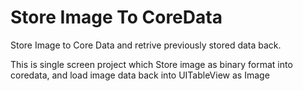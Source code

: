 # Store Image To CoreData


Store Image to Core Data and retrive previously stored data back. 

This is single screen project which Store image as binary format into coredata, 
and load image data back into UITableView as Image

